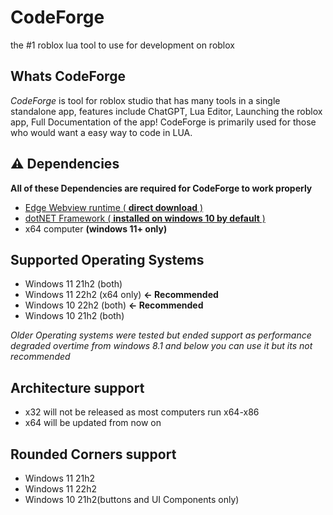 # CodeForge
the #1 roblox lua tool to use for development on roblox

## Whats CodeForge

*CodeForge* is tool for roblox studio that has many tools in a single standalone app, features include ChatGPT, Lua Editor, Launching the roblox app, Full Documentation of the app!
CodeForge is primarily used for those who would want a easy way to code in LUA.

## ⚠️ Dependencies 

**All of these Dependencies are required for CodeForge to work properly**

- [Edge Webview runtime ( **direct download** )](https://msedge.sf.dl.delivery.mp.microsoft.com/filestreamingservice/files/c37ab6cc-86af-417e-a4d5-f9bfa9815bd6/MicrosoftEdgeWebView2RuntimeInstallerX86.exe)
- [dotNET Framework ( **installed on windows 10 by default** )](https://dotnet.microsoft.com/en-us/download/dotnet-framework/thank-you/net472-web-installer)
- x64 computer **(windows 11+ only)**

## Supported Operating Systems

- Windows 11 21h2 (both)
- Windows 11 22h2 (x64 only) **<- Recommended**
- Windows 10 22h2 (both) **<- Recommended**
- Windows 10 21h2 (both)

*Older Operating systems were tested but ended support as performance degraded overtime from windows 8.1 and below you can use it but its not recommended*

## Architecture support

- x32 will not be released as most computers run x64-x86
- x64 will be updated from now on

## Rounded Corners support

- Windows 11 21h2
- Windows 11 22h2
- Windows 10 21h2(buttons and UI Components only)
